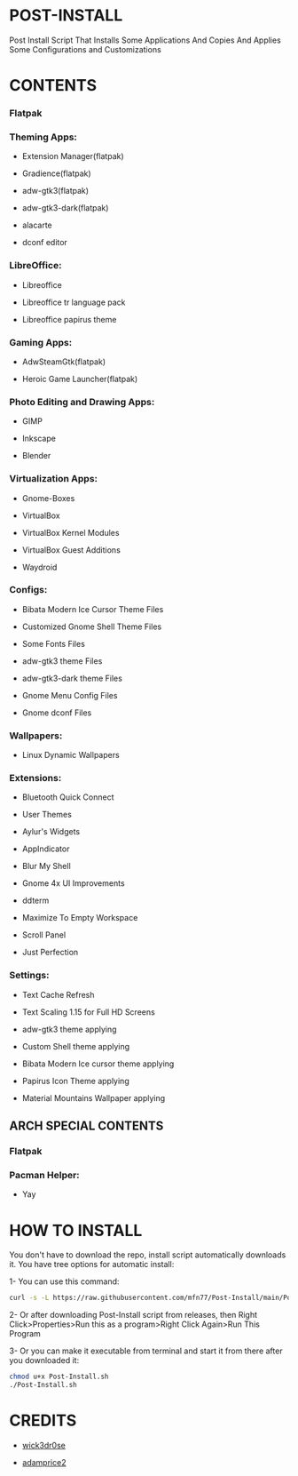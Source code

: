 # POST-INSTALL
Post Install Script That Installs Some Applications And Copies And Applies Some Configurations and Customizations



# CONTENTS

### Flatpak

### Theming Apps:  

  - Extension Manager(flatpak)
  
  - Gradience(flatpak)
  
  - adw-gtk3(flatpak)
  
  - adw-gtk3-dark(flatpak)
  
  - alacarte
  
  - dconf editor
  
                                   
### LibreOffice:           

  - Libreoffice
  
  - Libreoffice tr language pack
  
  - Libreoffice papirus theme
  
                                   
### Gaming Apps:          
            
  - AdwSteamGtk(flatpak)
  
  - Heroic Game Launcher(flatpak)
  
                                   
### Photo Editing and Drawing Apps:  

  - GIMP
  
  - Inkscape
  
  - Blender
  
                                   
### Virtualization Apps:            
  
  - Gnome-Boxes
  
  - VirtualBox
  
  - VirtualBox Kernel Modules
  
  - VirtualBox Guest Additions
  
  - Waydroid
  
                                   
### Configs:                         
  
  - Bibata Modern Ice Cursor Theme Files
  
  - Customized Gnome Shell Theme Files
  
  - Some Fonts Files
  
  - adw-gtk3 theme Files
  
  - adw-gtk3-dark theme Files
  
  - Gnome Menu Config Files
  
  - Gnome dconf Files
  
                                   
### Wallpapers:                      
  
  - Linux Dynamic Wallpapers
  
### Extensions:

  - Bluetooth Quick Connect

  - User Themes
  
  - Aylur's Widgets
  
  - AppIndicator
  
  - Blur My Shell
  
  - Gnome 4x UI Improvements
  
  - ddterm
  
  - Maximize To Empty Workspace
  
  - Scroll Panel
  
  - Just Perfection

### Settings:                        
  
  - Text Cache Refresh
  
  - Text Scaling 1.15 for Full HD Screens
  
  - adw-gtk3 theme applying
  
  - Custom Shell theme applying
  
  - Bibata Modern Ice cursor theme applying
  
  - Papirus Icon Theme applying
  
  - Material Mountains Wallpaper applying
  

## ARCH SPECIAL CONTENTS


### Flatpak


### Pacman Helper:                   

  - Yay



# **HOW TO INSTALL**

You don't have to download the repo, install script automatically downloads it. You have tree options for automatic install:

1- You can use this command:

```sh
curl -s -L https://raw.githubusercontent.com/mfn77/Post-Install/main/Post-Install.sh | bash
```

2- Or after downloading Post-Install script from releases, then Right Click>Properties>Run this as a program>Right Click Again>Run This Program

3- Or you can make it executable from terminal and start it from there after you downloaded it:

```sh
chmod u+x Post-Install.sh
./Post-Install.sh 
```

# CREDITS

- [wick3dr0se](https://github.com/wick3dr0se)

- [adamprice2](https://github.com/adamprice2)
